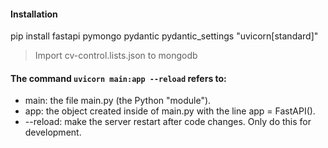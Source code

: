 #### Installation
pip install fastapi pymongo pydantic pydantic_settings "uvicorn[standard]"

> Import cv-control.lists.json to mongodb 

#### The command ``uvicorn main:app --reload`` refers to:

- main: the file main.py (the Python "module").
- app: the object created inside of main.py with the line app = FastAPI().
- --reload: make the server restart after code changes. Only do this for development.